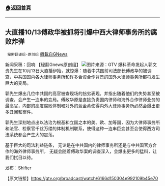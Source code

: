 ###  [:house:返回首頁](https://github.com/ourhimalayas/txt)
---


## 大直播10/13傅政华被抓将引爆中西大律师事务所的腐败炸弹
` 秘密翻译组-原创组` [轉載自GNews](https://gnews.org/zh-hans/1591635/)

新闻采稿：回响 【秘翻Gnews原创组】
![](https://assets.gnews.org/wp-content/uploads/2021/10/Screen-Shot-2021-10-13-at-10.28.46-AM.png)图片来源：GTV
爆料革命发起人郭文贵先生在10月13日大直播伊始，就惊爆：随着中共国前司法部长傅政华的被调查，中共国国内各大律师事务所和许多合资合作背景的国外大律师事务所都将发生巨大的变局。

郭先生爆出几位中共国的高官被查现场的拙劣表现，并指出随着他们的失势甚至被调查，会产生一连串的变局。傅政华原是直接负责国内律师和海外合作律师业务的最高官，内部的高度腐败体制和对外的蓝金黄使得内外大律师事务所必然会爆出更多丑闻和案件。

郭先生深刻地点出以法治为根基和立国之本的美、欧、加等国，因为大律师事务所和法官、检察官千丝万缕的体制机制联系，使得这种一连串巨变甚至会使得西方司法系统都会产生大的震荡。

基于巨大的司法利益链条， 无论是在中共国内的律师事务所还是与中共国官方合作的海外律师事务所， 无疑会随着傅政华案的调查深入，会爆出更多的猛料，让我们拭目以待。

发布：Shifter

【原文链接】https://gtv.org/broadcast/watch/6166d150304e992109b45e70
